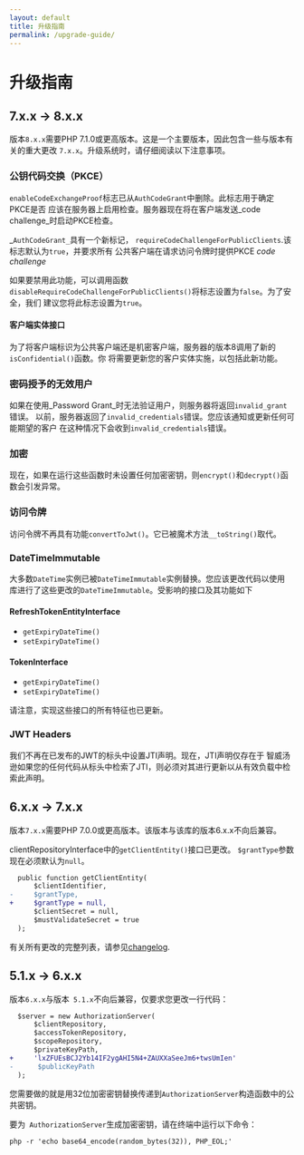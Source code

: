 ```yaml
---
layout: default
title: 升级指南
permalink: /upgrade-guide/
---
```


# 升级指南

## 7.x.x &rarr; 8.x.x

版本`8.x.x`需要PHP 7.1.0或更高版本。这是一个主要版本，因此包含一些与版本有关的重大更改
`7.x.x`。升级系统时，请仔细阅读以下注意事项。

### 公钥代码交换（PKCE）
`enableCodeExchangeProof`标志已从`AuthCodeGrant`中删除。此标志用于确定PKCE是否
应该在服务器上启用检查。服务器现在将在客户端发送_code challenge_时启动PKCE检查。

_`AuthCodeGrant_`具有一个新标记， `requireCodeChallengeForPublicClients`.该标志默认为`true`，并要求所有
公共客户端在请求访问令牌时提供PKCE _code challenge_

如果要禁用此功能，可以调用函数`disableRequireCodeChallengeForPublicClients()`将标志设置为`false`。为了安全，我们
建议您将此标志设置为`true`。

#### 客户端实体接口
为了将客户端标识为公共客户端还是机密客户端，服务器的版本8调用了新的`isConfidential()`函数。你
将需要更新您的客户实体实施，以包括此新功能。

### 密码授予的无效用户
如果在使用_Password Grant_时无法验证用户，则服务器将返回`invalid_grant`错误。
以前，服务器返回了`invalid_credentials`错误。您应该通知或更新任何可能期望的客户
 在这种情况下会收到`invalid_credentials`错误。

### 加密
现在，如果在运行这些函数时未设置任何加密密钥，则`encrypt()`和`decrypt()`函数会引发异常。

### 访问令牌
访问令牌不再具有功能`convertToJwt()`。它已被魔术方法`__toString()`取代。

### DateTimeImmutable
大多数`DateTime`实例已被`DateTimeImmutable`实例替换。您应该更改代码以使用
库进行了这些更改的`DateTimeImmutable`。受影响的接口及其功能如下

#### RefreshTokenEntityInterface
- `getExpiryDateTime()`
- `setExpiryDateTime()`

#### TokenInterface
- `getExpiryDateTime()`
- `setExpiryDateTime()`

请注意，实现这些接口的所有特征也已更新。

### JWT Headers

我们不再在已发布的JWT的标头中设置JTI声明。现在，JTI声明仅存在于
智威汤逊如果您的任何代码从标头中检索了JTI，则必须对其进行更新以从有效负载中检索此声明。

## 6.x.x &rarr; 7.x.x

版本`7.x.x`需要PHP 7.0.0或更高版本。该版本与该库的版本6.x.x不向后兼容。

clientRepositoryInterface中的`getClientEntity()`接口已更改。 `$grantType`参数现在必须默认为`null`。

```patch
  public function getClientEntity(
      $clientIdentifier,
-     $grantType,
+     $grantType = null,
      $clientSecret = null,
      $mustValidateSecret = true
  );
```
有关所有更改的完整列表，请参见[changelog](https://github.com/thephpleague/oauth2-server/blob/master/CHANGELOG.md).

## 5.1.x &rarr; 6.x.x

版本`6.x.x`与版本` 5.1.x`不向后兼容，仅要求您更改一行代码：

```patch
  $server = new AuthorizationServer(
      $clientRepository,
      $accessTokenRepository,
      $scopeRepository,
      $privateKeyPath,
+     'lxZFUEsBCJ2Yb14IF2ygAHI5N4+ZAUXXaSeeJm6+twsUmIen'
-      $publicKeyPath
  );
```

您需要做的就是用32位加密密钥替换传递到`AuthorizationServer`构造函数中的公共密钥。

要为` AuthorizationServer`生成加密密钥，请在终端中运行以下命令：

~~~ shell
php -r 'echo base64_encode(random_bytes(32)), PHP_EOL;'
~~~